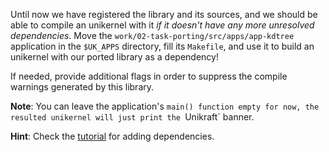 Until now we have registered the library and its sources, and we should be able to compile an unikernel with it *if it doesn't have any more unresolved dependencies*.
Move the `work/02-task-porting/src/apps/app-kdtree` application in the `$UK_APPS` directory, fill its `Makefile`, and use it to build an unikernel with our ported library as a dependency!

If needed, provide additional flags in order to suppress the compile warnings generated by this library.

**Note**: You can leave the application's `main() function empty for now, the resulted unikernel will just print the `Unikraft` banner.

**Hint**: Check the [tutorial](community/hackathons/sessions/contributing-to-unikraft/#example-of-external-library) for adding dependencies.
